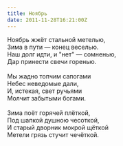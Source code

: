 ```yaml
---
title: Ноябрь
date: 2011-11-28T16:21:00Z
---
```


Ноябрь жжёт стальной метелью,<br />
Зима в пути — конец веселью.<br />
Наш долг идти, и "нет" — сомненью,<br />
Дар принести свечи горенью.<br />
<br />
Мы жадно топчим сапогами<br />
Небес неведомые дали,<br />
И, истекая, свет ручьями<br />
Молчит забытыми богами.<br />
<br />
Зима поёт горячей плёткой,<br />
Под шапкой душною чесоткой,<br />
И старый дворник мокрой щёткой<br />
Метели грязь стучит чечёткой.